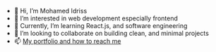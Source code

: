 - 👋 Hi, I’m Mohamed Idriss
- 👀 I’m interested in web development especially frontend
- 🌱 Currently, I’m learning React.js, and software engineering
- 💞️ I’m looking to collaborate on building clean, and minimal projects
- 📫 [My portfolio and how to reach me](https://idrissos.web.app/)

<!---
edriso/edriso is a ✨ special ✨ repository because its `README.md` (this file) appears on your GitHub profile.
You can click the Preview link to take a look at your changes.
--->
